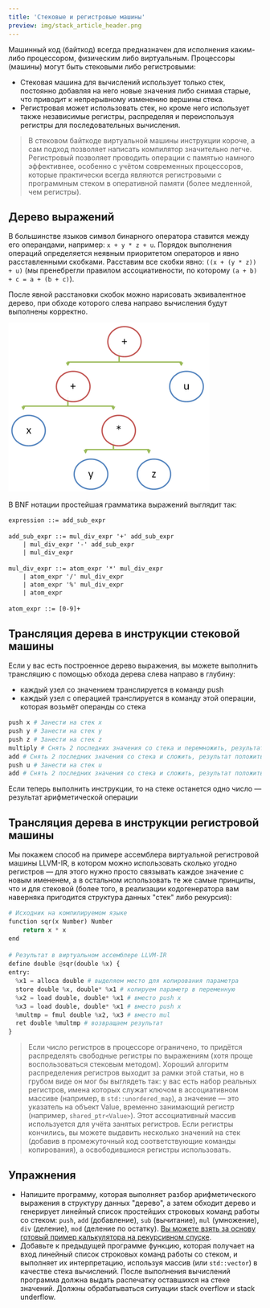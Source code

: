```yaml
---
title: 'Стековые и регистровые машины'
preview: img/stack_article_header.png
---
```


Машинный код (байткод) всегда предназначен для исполнения каким-либо процессором, физическим либо виртуальным. Процессоры (машины) могут быть стековыми либо регистровыми:

- Стековая машина для вычислений использует только стек, постоянно добавляя на него новые значения либо снимая старые, что приводит к непрерывному изменению вершины стека.
- Регистровая может использовать стек, но кроме него использует также независимые регистры, распределяя и переиспользуя регистры для последовательных вычисления.

> В стековом байткоде виртуальной машины инструкции короче, а сам подход позволяет написать компилятор значительно легче. Регистровый позволяет проводить операции с памятью намного эффективнее, особенно с учётом современных процессоров, которые практически всегда являются регистровыми с программным стеком в оперативной памяти (более медленной, чем регистры).

## Дерево выражений

В большинстве языков символ бинарного оператора ставится между его операндами, например: `x + y * z + u`. Порядок выполнения операций определяется неявным приоритетом операторов и явно расставленными скобками. Расставим все скобки явно: `((x + (y * z)) + u)` (мы пренебрегли правилом ассоциативности, по которому `(a + b) + c = a + (b + c)`).

После явной расстановки скобок можно нарисовать эквивалентное дерево, при обходе которого слева направо вычисления будут выполнены корректно.

![Stack](img/binary_tree_to_stack.png)

В BNF нотации простейшая грамматика выражений выглядит так:

```
expression ::= add_sub_expr

add_sub_expr ::= mul_div_expr '+' add_sub_expr
    | mul_div_expr '-' add_sub_expr
    | mul_div_expr

mul_div_expr ::= atom_expr '*' mul_div_expr
    | atom_expr '/' mul_div_expr
    | atom_expr '%' mul_div_expr
    | atom_expr

atom_expr ::= [0-9]+
```

## Трансляция дерева в инструкции стековой машины

Если у вас есть построенное дерево выражения, вы можете выполнить трансляцию с помощью обхода дерева слева направо в глубину:

- каждый узел со значением транслируется в команду push
- каждый узел с операцией транслируется в команду этой операции, которая возьмёт операнды со стека

```python
push x # Занести на стек x
push y # Занести на стек y
push z # Занести на стек z
multiply # Снять 2 последних значения со стека и перемножить, результат положить в вершину
add # Снять 2 последних значения со стека и сложить, результат положить в вершину
push u # Занести на стек u
add # Снять 2 последних значения со стека и сложить, результат положить в вершину
```

Если теперь выполнить инструкции, то на стеке останется одно число — результат арифметической операции

## Трансляция дерева в инструкции регистровой машины

Мы покажем способ на примере ассемблера виртуальной регистровой машины LLVM-IR, в котором можно использовать сколько угодно регистров — для этого нужно просто связывать каждое значение с новым имененем, а в остальном использовать те же самые принципы, что и для стековой (более того, в реализации кодогенератора вам наверняка пригодится структура данных "стек" либо рекурсия):

```python
# Исходник на компилируемом языке
function sqr(x Number) Number
    return x * x
end

# Результат в виртуальном ассемблере LLVM-IR
define double @sqr(double %x) {
entry:
  %x1 = alloca double # выделяем место для копирования параметра
  store double %x, double* %x1 # копируем параметр в переменную
  %x2 = load double, double* %x1 # вместо push x
  %x3 = load double, double* %x1 # вместо push x
  %multmp = fmul double %x2, %x3 # вместо mul
  ret double %multmp # возвращаем результат
}
```

> Если число регистров в процессоре ограничено, то придётся распределять свободные регистры по выражениям (хотя проще воспользоваться стековым методом). Хороший алгоритм распределения регистров выходит за рамки этой статьи, но в грубом виде он мог бы выглядеть так: у вас есть набор реальных регистров, имена которых служат ключом в ассоциативном массиве (например, в `std::unordered_map`), а значение — это указатель на объект Value, временно занимающий регистр (например, `shared_ptr<Value>`). Этот ассоциативный массив используется для учёта занятых регистров. Если регистры кончились, вы можете выдавить несколько значений на стек (добавив в промежуточный код соответствующие команды копирования), а освободившиеся регистры использовать.

## Упражнения

- Напишите программу, которая выполняет разбор арифметического выражения в структуру данных "дерево", а затем обходит дерево и генерирует линейный список простейших строковых команд работы со стеком: `push`, `add` (добавление), `sub` (вычитание), `mul` (умножение), `div` (деление), `mod` (деление по остатку). [Вы можете взять за основу готовый пример калькулятора на рекурсивном спуске](/compilers/simple_recursive_parser.html).
- Добавьте к предыдущей программе функцию, которая получает на вход линейный список строковых команд работы со стеком, и выполняет их интерпретацию, используя массив (или `std::vector`) в качестве стека вычислений. После выполнения вычислений программа должна выдать распечатку оставшихся на стеке значений. Должны обрабатываться ситуации stack overflow и stack underflow.
